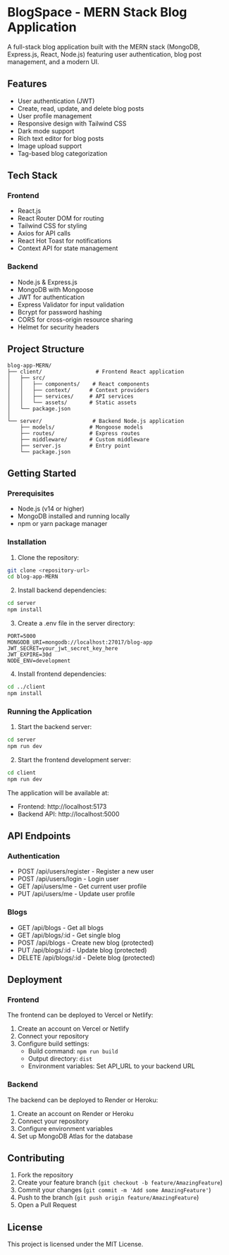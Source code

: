 # BlogSpace - MERN Stack Blog Application

A full-stack blog application built with the MERN stack (MongoDB, Express.js, React, Node.js) featuring user authentication, blog post management, and a modern UI.

## Features

- User authentication (JWT)
- Create, read, update, and delete blog posts
- User profile management
- Responsive design with Tailwind CSS
- Dark mode support
- Rich text editor for blog posts
- Image upload support
- Tag-based blog categorization

## Tech Stack

### Frontend
- React.js
- React Router DOM for routing
- Tailwind CSS for styling
- Axios for API calls
- React Hot Toast for notifications
- Context API for state management

### Backend
- Node.js & Express.js
- MongoDB with Mongoose
- JWT for authentication
- Express Validator for input validation
- Bcrypt for password hashing
- CORS for cross-origin resource sharing
- Helmet for security headers

## Project Structure

```
blog-app-MERN/
├── client/                 # Frontend React application
│   ├── src/
│   │   ├── components/    # React components
│   │   ├── context/      # Context providers
│   │   ├── services/     # API services
│   │   └── assets/       # Static assets
│   └── package.json
│
└── server/                # Backend Node.js application
    ├── models/           # Mongoose models
    ├── routes/           # Express routes
    ├── middleware/       # Custom middleware
    ├── server.js         # Entry point
    └── package.json
```

## Getting Started

### Prerequisites
- Node.js (v14 or higher)
- MongoDB installed and running locally
- npm or yarn package manager

### Installation

1. Clone the repository:
```bash
git clone <repository-url>
cd blog-app-MERN
```

2. Install backend dependencies:
```bash
cd server
npm install
```

3. Create a .env file in the server directory:
```
PORT=5000
MONGODB_URI=mongodb://localhost:27017/blog-app
JWT_SECRET=your_jwt_secret_key_here
JWT_EXPIRE=30d
NODE_ENV=development
```

4. Install frontend dependencies:
```bash
cd ../client
npm install
```

### Running the Application

1. Start the backend server:
```bash
cd server
npm run dev
```

2. Start the frontend development server:
```bash
cd client
npm run dev
```

The application will be available at:
- Frontend: http://localhost:5173
- Backend API: http://localhost:5000

## API Endpoints

### Authentication
- POST /api/users/register - Register a new user
- POST /api/users/login - Login user
- GET /api/users/me - Get current user profile
- PUT /api/users/me - Update user profile

### Blogs
- GET /api/blogs - Get all blogs
- GET /api/blogs/:id - Get single blog
- POST /api/blogs - Create new blog (protected)
- PUT /api/blogs/:id - Update blog (protected)
- DELETE /api/blogs/:id - Delete blog (protected)

## Deployment

### Frontend
The frontend can be deployed to Vercel or Netlify:
1. Create an account on Vercel or Netlify
2. Connect your repository
3. Configure build settings:
   - Build command: `npm run build`
   - Output directory: `dist`
   - Environment variables: Set API_URL to your backend URL

### Backend
The backend can be deployed to Render or Heroku:
1. Create an account on Render or Heroku
2. Connect your repository
3. Configure environment variables
4. Set up MongoDB Atlas for the database

## Contributing

1. Fork the repository
2. Create your feature branch (`git checkout -b feature/AmazingFeature`)
3. Commit your changes (`git commit -m 'Add some AmazingFeature'`)
4. Push to the branch (`git push origin feature/AmazingFeature`)
5. Open a Pull Request

## License

This project is licensed under the MIT License. 